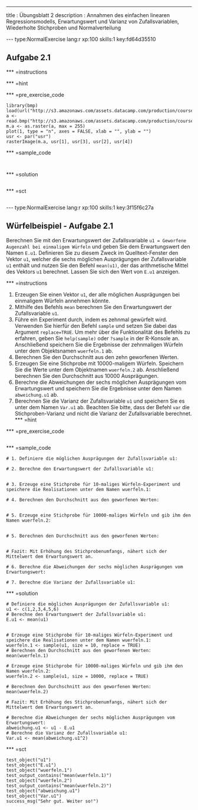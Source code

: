 ---
title       : Übungsblatt 2
description : Annahmen des einfachen linearen Regressionsmodells, Erwartungswert und Varianz von Zufallsvariablen, Wiederholte Stichproben und Normalverteilung

--- type:NormalExercise lang:r xp:100 skills:1 key:fd64d35510
## Aufgabe 2.1


*** =instructions

*** =hint

*** =pre_exercise_code
```{r}
library(bmp)
load(url("http://s3.amazonaws.com/assets.datacamp.com/production/course_5057/datasets/data.RData"))
a <- read.bmp("http://s3.amazonaws.com/assets.datacamp.com/production/course_5057/datasets/Bild1.bmp")
m.a <- as.raster(a, max = 255)
plot(1, type = "n", axes = FALSE, xlab = "", ylab = "")
usr <- par("usr")
rasterImage(m.a, usr[1], usr[3], usr[2], usr[4])
```

*** =sample_code
```{r}


```

*** =solution
```{r}

```

*** =sct
```{r}

```

--- type:NormalExercise lang:r xp:100 skills:1 key:3f15f6c27a
## Würfelbeispiel - Aufgabe 2.1
Berechnen Sie mit den Erwartungswert der Zufallsvariable `u1 = Geworfene Augenzahl bei einmaligem Würfeln` und geben Sie dem Erwartungswert den Namen `E.u1`. Definieren Sie zu diesem Zweck im Quelltext-Fenster den Vektor `u1`, welcher die sechs möglichen Ausprägungen der Zufallsvariable `u1` enthält und nutzen Sie den Befehl `mean(u1)`, der das arithmetische Mittel des Vektors `u1` berechnet. Lassen Sie sich den Wert von `E.u1` anzeigen.

*** =instructions
1. Erzeugen Sie einen Vektor `u1`, der alle möglichen Ausprägungen bei einmaligem Würfeln annehmen könnte.
2. Mithilfe des Befehls `mean` berechnen Sie den Erwartungswert der Zufallsvariable `u1`.
3. Führe ein Experiment durch, indem es zehnmal gewürfelt wird. Verwenden Sie hierfür den Befehl `sample` und setzen Sie dabei das Argument `replace=TRUE`. Um mehr über die Funktionalität des Befehls zu erfahren, geben Sie `help(sample)` oder `?sample` in der R-Konsole an. Anschließend speichern Sie die Ergebnisse der zehnmaligen Würfeln unter dem Objektsnamen `wuerfeln.1` ab. 
4. Berechnen Sie den Durchschnitt aus den zehn geworfenen Werten.
5. Erzeugen Sie eine Stichprobe mit 10000-maligem Würfeln. Speichern Sie die Werte unter dem Objektnamen `wuerfeln.2` ab. Anschließend berechnen Sie den Durchschnitt aus 10000 Ausprägungen.
6.  Berechne die Abweichungen der sechs möglichen Ausprägungen vom Erwartungswert und speichern Sie die Ergebnisse unter dem Namen `abweichung.u1` ab.
7.  Berechnen Sie die Varianz der Zufallsvariable `u1` und speichern Sie es unter dem Namen `Var.u1` ab. Beachten Sie bitte, dass der Befehl `var` die Stichproben-Varianz und nicht die Varianz der Zufallsvariable berechnet.
*** =hint

*** =pre_exercise_code
```{r}

```

*** =sample_code
```{r}
# 1. Definiere die möglichen Ausprägungen der Zufallsvariable u1:
 
# 2. Berechne den Erwartungswert der Zufallsvariable u1:
   

# 3. Erzeuge eine Stichprobe für 10-maliges Würfeln-Experiment und speichere die Realisationen unter dem Namen wuerfeln.1:

# 4. Berechnen den Durchschnitt aus den geworfenen Werten:


# 5. Erzeuge eine Stichprobe für 10000-maliges Würfeln und gib ihm den Namen wuerfeln.2:


# 5. Berechnen den Durchschnitt aus den geworfenen Werten:


# Fazit: Mit Erhöhung des Stichprobenumfangs, nähert sich der Mittelwert dem Erwartungswert an.

# 6. Berechne die Abweichungen der sechs möglichen Ausprägungen vom Erwartungswert:

# 7. Berechne die Varianz der Zufallsvariable u1:

```

*** =solution
```{r}
# Definiere die möglichen Ausprägungen der Zufallsvariable u1:
u1 <- c(1,2,3,4,5,6)  
# Berechne den Erwartungswert der Zufallsvariable u1:
E.u1 <- mean(u1)      


# Erzeuge eine Stichprobe für 10-maliges Würfeln-Experiment und speichere die Realisationen unter dem Namen wuerfeln.1:
wuerfeln.1 <- sample(u1, size = 10, replace = TRUE)
# Berechnen den Durchschnitt aus den geworfenen Werten:
mean(wuerfeln.1)

# Erzeuge eine Stichprobe für 10000-maliges Würfeln und gib ihm den Namen wuerfeln.2:
wuerfeln.2 <- sample(u1, size = 10000, replace = TRUE)

# Berechnen den Durchschnitt aus den geworfenen Werten:
mean(wuerfeln.2)

# Fazit: Mit Erhöhung des Stichprobenumfangs, nähert sich der Mittelwert dem Erwartungswert an.

# Berechne die Abweichungen der sechs möglichen Ausprägungen vom Erwartungswert:
abweichung.u1 <- u1 - E.u1
# Berechne die Varianz der Zufallsvariable u1:
Var.u1 <- mean(abweichung.u1^2)
```

*** =sct
```{r}
test_object("u1")
test_object("E.u1")
test_object("wuerfeln.1")
test_output_contains("mean(wuerfeln.1)")
test_object("wuerfeln.2")
test_output_contains("mean(wuerfeln.2)")
test_object("abweichung.u1")
test_object("Var.u1")
success_msg("Sehr gut. Weiter so!")
```




